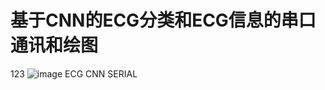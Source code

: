 # 基于CNN的ECG分类和ECG信息的串口通讯和绘图
123
![image](https://user-images.githubusercontent.com/52503201/124759332-1e1df180-df62-11eb-8c83-925d54b43d88.png)
ECG CNN SERIAL 
